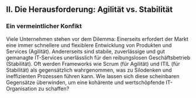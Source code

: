 ## II. Die Herausforderung: Agilität vs. Stabilität 
### Ein vermeintlicher Konfikt

Viele Unternehmen stehen vor dem Dilemma: Einerseits erfordert der Markt eine immer schnellere und flexiblere Entwicklung von Produkten und Services (Agilität). Andererseits sind stabile, zuverlässige und gut gemanagte IT-Services unerlässlich für den reibungslosen Geschäftsbetrieb (Stabilität). Oft werden Frameworks wie Scrum (für Agilität) und ITIL (für Stabilität) als gegensätzlich wahrgenommen, was zu Silodenken und ineffizienten Prozessen führen kann. Wie lassen sich diese scheinbaren Gegensätze überwinden, um eine kohärente und wertschöpfende IT-Organisation zu schaffen?